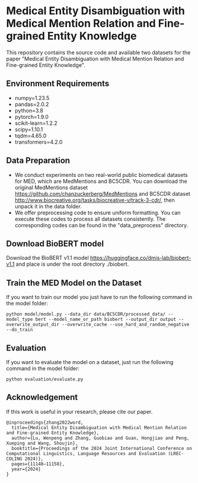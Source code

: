 #  Medical Entity Disambiguation with Medical Mention Relation and Fine-grained Entity Knowledge

This repository contains the source code and available two datasets for the paper "Medical Entity Disambiguation with Medical Mention Relation and Fine-grained Entity Knowledge".

## Environment Requirements
- numpy=1.23.5
- pandas=2.0.2
- python=3.8
- pytorch=1.9.0
- scikit-learn=1.2.2
- scipy=1.10.1
- tqdm=4.65.0
- transformers=4.2.0


## Data Preparation
- We conduct experiments on two real-world public biomedical datasets for MED, which are MedMentions and BC5CDR. You can download the original MedMentions dataset https://github.com/chanzuckerberg/MedMentions and BC5CDR dataset http://www.biocreative.org/tasks/biocreative-v/track-3-cdr/, then unpack it in the data folder.
- We offer preprocessing code to ensure uniform formatting. You can execute these codes to process all datasets consistently. The corresponding codes can be found in the "data_preprocess" directory.
## Download BioBERT model
Download the BioBERT v1.1 model https://huggingface.co/dmis-lab/biobert-v1.1 and place is under the root directory ./biobert.
## Train the MED Model on the Dataset
If you want to train our model you just have to run the following command in the model folder:
```shell
python model/model.py --data_dir data/BC5CDR/processed_data/ --model_type bert --model_name_or_path biobert --output_dir output --overwrite_output_dir --overwrite_cache --use_hard_and_random_negative --do_train
```
## Evaluation
If you want to evaluate the model on a dataset, just run the following command in the model folder:
```shell
python evaluation/evaluate.py 
```
## Acknowledgement
If this work is useful in your research, please cite our paper.
```shell
@inproceedings{zhang2022word,
  title={Medical Entity Disambiguation with Medical Mention Relation and Fine-grained Entity Knowledge},
  author={Lu, Wenpeng and Zhang, Guobiao and Guan, Hongjiao and Peng, Xueping and Wang, Shoujin},
  booktitle={Proceedings of the 2024 Joint International Conference on Computational Linguistics, Language Resources and Evaluation (LREC-COLING 2024)},
  pages={11148–11158},
  year={2024}
}
```



